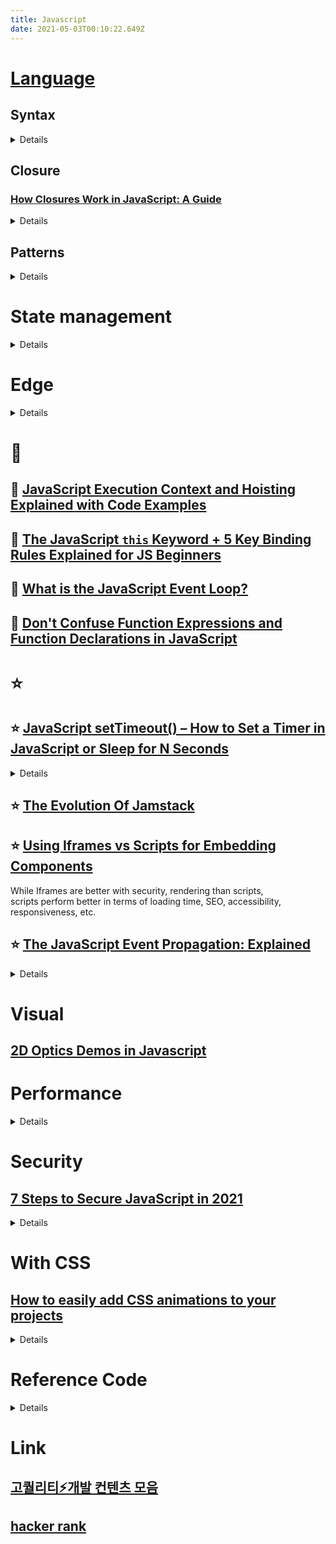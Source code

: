 ```yaml
---
title: Javascript
date: 2021-05-03T00:10:22.649Z
---
```


# [Language](https://gist.github.com/535281fb79c81afcb7af4ecc904ebd07)

## Syntax

<details>

### [The arguments object in JavaScript functions](https://gomakethings.com/the-arguments-object-in-javascript-functions/)

<details>

Within a function, you can use the `arguments` variable to get an array-like list of all of the arguments passed into the function.

You don’t need to define it ahead of time. It’s a native JavaScript object.

</details>

### [Arrow functions in vanilla JS](https://gomakethings.com/arrow-functions-in-vanilla-js/)

<details>

In arrow functions, `arguments` doesn’t exist.

[Rest parameters](https://gomakethings.com/rest-parameters-in-javascript-functions/) do work, however. Here’s the add() function rewritten as an arrow function with rest parameters.

</details>

### [Modern Javascript: Everything you missed over the last 10 years](https://turriate.com/articles/modern-javascript-everything-you-missed-over-10-years) for terminology

</details>

## Closure

### [How Closures Work in JavaScript: A Guide](https://javascript.plainenglish.io/closures-in-javascript-37182198dc20)

<details>

A **closure** is a combination of a function bundled together (enclosed) with references to its surrounding state (the **lexical environment**).

In other words, a closure gives you **access to an outer function’s scope from an inner function**. In JavaScript, closures are created every time a function is created, at function creation time.

#### Disadvantages of Closures

- Closures prevent variables inside functions from being released by memory i.e. as long as the closure is active, the memory can’t be garbage collected. These variables will occupy memory and consume a lot of memory, which may lead to **memory leakage.** The solution to this problem is to delete all unnecessary local variables in time when these variables are not used i.e., set closure to null.

- Creating a function inside a function leads to duplicity in memory and causes the **slowing down of the application**. The solution to this problem is to use closures only when you need privacy. Otherwise, use module patterns to create new objects with shared methods.

</details>

## Patterns

<details>

### [Evolution of Modules in JavaScript with Dependency Injection](https://javascript.plainenglish.io/evolution-of-modules-in-javascript-with-dependency-injection-5c51a3f6442e)

</details>

# State management

<details>

## [Stop using actions in Vuex](https://javascript.plainenglish.io/stop-using-actions-in-vuex-a14e23a7b0e6)

</details>

# Edge

<details>

## [What is FIDO2 WebAuthn? Why you need to seriously consider it for your organization](https://www.secureauth.com/blog/what-is-fido2-webauthn/)

## [New Standards to Access Device Hardware using JavaScript](https://blog.bitsrc.io/new-standards-to-access-user-device-hardware-using-javascript-86b0c156dd3d)

WebHID, WebNFC, and WebUSB have opened up new avenues to interact with user’s device hardware for web apps.

</details>

# 🌟

## 🌟 [JavaScript Execution Context and Hoisting Explained with Code Examples](https://www.freecodecamp.org/news/javascript-execution-context-and-hoisting/)

## 🌟 [The JavaScript `this` Keyword + 5 Key Binding Rules Explained for JS Beginners](https://www.freecodecamp.org/news/javascript-this-keyword-binding-rules/)

## 🌟 [What is the JavaScript Event Loop?](https://javascript.plainenglish.io/what-the-heck-is-event-loop-78ac3c6bde90)

## 🌟 [Don't Confuse Function Expressions and Function Declarations in JavaScript](https://dmitripavlutin.com/javascript-function-expressions-and-declarations/)

# ⭐

## ⭐ [JavaScript setTimeout() – How to Set a Timer in JavaScript or Sleep for N Seconds](https://www.freecodecamp.org/news/javascript-settimeout-how-to-set-a-timer-in-javascript-or-sleep-for-n-seconds/)

<details>

setTimeout() method syntax

```javascript
setTimeout(function, milliseconds, parameter1, parameter2, ...);
```

setTimeout() with additional parameters for the function

```javascript
function greeting(name, role) {
  console.log(`Hello, my name is ${name}`);
  console.log(`I'm a ${role}`);
}

setTimeout(greeting, 3000, "Nathan", "Software developer");
```

Now you may be thinking, "why not just pass the parameters directly to the function?"

This is because if you pass the parameters directly like this:

```javascript
setTimeout(greeting("Nathan", "Software developer"), 3000);
```

Then JavaScript will immediately execute the function without waiting, because you're passing a function call and not a function reference as the first parameter.

</details>

## ⭐ [The Evolution Of Jamstack](https://www.smashingmagazine.com/2021/05/evolution-jamstack/)

## ⭐ [Using Iframes vs Scripts for Embedding Components](https://blog.bitsrc.io/using-iframes-vs-scripts-for-embedding-components-e30eb569cb46)

While Iframes are better with security, rendering than scripts,\
scripts perform better in terms of loading time, SEO, accessibility, responsiveness, etc.

## ⭐️ [The JavaScript Event Propagation: Explained](https://javascript.plainenglish.io/event-propagation-in-javascript-4478852695cf)

<details>

### Event Delegation

- Event delegation is the technique of handling events on our web page in a better way. Event delegation is **based upon event bubbling.** So just because **event bubbling exists, event delegation also exists.**
- On our web page we have a number of events, and as an application grows events also keep on increasing. At some point in time, we have a lot of event handlers just hanging around on our web page, which is a critical performance bottleneck. So that is why we use event delegation.
- Suppose in e-commerce sites we have a lot of categories, like laptops, shoes, fashion, etc. So whenever we click on a laptop it takes to laptops and so on. Generally, we attach event listeners to each category. And that is not a good way to do it, we can have infinite categories.
- A better way to handle this is, instead of attaching event handlers to each and every child element or HTML element individually, we should rather attach event handlers to the parent of these elements.
- **Single event handler to parent.** Then on click of the child element, events will bubble out to their parents. The parent is listening to all the events happening in the child elements.

### Accessing Propagation Information

- **e.target** references the event target.
- **e.currentTarget** is the node on which the running listener was registered on. This is the same value of the listener invocation context, i.e, the value referenced by the `this` keyword.
- We can even find out the current phase with **e.eventPhase**. It is an integer that refers to one of the three `Event` constructor constants `CAPTURING_PHASE`, `BUBBLING_PHASE` and `AT_TARGET`.

### Stopping Immediate Propagation

### Event Cancellation

Some events are associated with a **default action that the browser executes at the end of the propagation**. For instance, the click on a link element or the click on a form submit button causes the browser to navigate to a new page, or submit the form respectively.

It is possible to avoid the execution of such default actions with the event cancellation, by calling yet another method of the event object, **e.preventDefault**, in a listener. But this method does not stop the event from bubbling up the DOM.

However, there is one more way to **return false**. It prevents the browser's default behavior, prevents the event from bubbling up the DOM, and immediately returns from any callback.

```
return false = e.preventDefault + stopPropagation + (stops callback execution)
```

</details>

# Visual

## [2D Optics Demos in Javascript](https://www.philipzucker.com/aesthetic-javascript-eduction/)

# Performance

<details>

</details>

# Security

## [7 Steps to Secure JavaScript in 2021](https://blog.bitsrc.io/8-steps-to-secure-javascript-in-2021-6d54d5415264)

<details>

### JavaScript Integrity Checks

```HTML
<script src="https://code.jquery.com/jquery-3.3.1.slim.min.js" integrity="sha384-q8i/X+965DzO0rT7abK41JStQIAqVgRVzpbzo5smXKp4YfRvH+8abtTE1Pi6jizo" crossorigin="anonymous">
</script>
```

### Frequent Tests for NPM Vulnerabilities

Lately, GitHub introduced a bot name Dependabot, to scan the NPM dependencies automatically and notify you by email stating the risks.

Besides, suppose you enabled the “automated security fix PRs” option. In that case, GitHub will send an automated PR to fix these issues, addressing the security risks in advance.

### Keep Minor and Patch Version Updates Enabled

Have you ever seen ^ or ~ symbol in front of any NPM package version? These symbols indicate the automatic version bump for minor and patch versions.

</details>

# With CSS

## [How to easily add CSS animations to your projects](https://gomakethings.com/how-to-easily-add-css-animations-to-your-projects/)

<details>

For years, my go-to recommendation for CSS animations was [animate.css by Daniel Eden](https://animate.style/).

It’s a great library, but it also _a library_. I generally only need one or two animations, and it includes way more stuff than I typically want in a project.

So I was delighted to discover [Animista by Ana Travis](https://animista.net/) last week. Animista is a tool that lets you select the animation you want, and then copy/paste the CSS for it into your project.

### Important accessibility concerns

Animations can make people who experience motion sickness, vertigo, and other conditions physically sick, dizzy, and disoriented.

Both Windows and macOS provide a way to disable animations at the operating system level, _and_ tell websites that they would prefer not to see them as well.

We can access this setting through a CSS media query: `prefers-reduced-motion`.

```css
@media (prefers-reduced-motion: reduce) {
  /* The user does not want animations */
}

@media (prefers-reduced-motion: no-preference) {
  /* The user is OK with animations */
}
```

</details>

# Reference Code

<details>

## [Snake code golf](https://codepen.io/SleepyPierre/pen/WNpxLZN?editors=0010)

```javascript
const root = document.getElementById("root");
const color = (i, j, c) =>
  (root.children[i].children[j].style.backgroundColor = c);
const isInSnake = (x, y) => s.locs.some((l) => l[0] === x && l[1] === y);
const newS = () => ({
  locs: [[n / 2, n / 2]],
  food: null,
  tdir: 0,
  dir: 0,
  timeout: 0,
});
let n = 20,
  s;
document.onkeydown = ({ keyCode: k }) => {
  if (k === 13) {
    root.innerHTML = Array(n)
      .fill("<div>" + Array(n).fill("<div></div>").join("") + "</div>")
      .join("");
    if (s) clearTimeout(s.timeout);
    s = newS();
    gameLoop();
  }
  if (k > 36 && k < 41 && s.dir % 2 == k % 2) s.tdir = k - 37;
};
const gameLoop = () => {
  document.getElementById("score").textContent = s.locs.length - 1;
  s.dir = s.tdir;
  while (!s.food || isInSnake(...s.food))
    s.food = [0, 0].map(() => Math.floor(Math.random() * n));
  color(...s.food, "#eee");
  const [x, y] = s.locs[0].map((n, i) =>
    s.dir % 2 !== i ? n + s.dir + i - 2 : n
  );
  if ([x, y].every((n, i) => n === s.food[i])) s.food = null;
  else if (Math.min(x, y) < 0 || Math.max(x, y) >= n || isInSnake(x, y)) return;
  else color(...s.locs.pop(), "#333");
  s.locs.unshift([x, y]);
  color(x, y, "#5a7");
  s.timeout = setTimeout(gameLoop, 250);
};
```

</details>

# Link

## [ 고퀄리티⚡개발 컨텐츠 모음](https://github.com/Integerous/goQuality-dev-contents)

## [hacker rank](https://www.hackerrank.com/)
